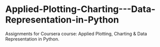 # Applied-Plotting-Charting---Data-Representation-in-Python
Assignments for Coursera course: Applied Plotting, Charting &amp; Data Representation in Python.
